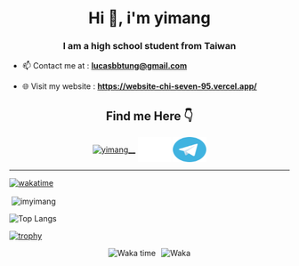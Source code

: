 
<h1 align="center">Hi 👋, i'm yimang</h1>
<h3 align="center">I am a high school student from Taiwan</h3>



- 📫 Contact me at : **lucasbbtung@gmail.com**

- 🌐 Visit my website : **https://website-chi-seven-95.vercel.app/**

<h2 align="center">Find me Here 👇 </h1>
<p align="middle">
<a href="https://instagram.com/yimang__" target="blank"><img align="center" src="https://raw.githubusercontent.com/rahuldkjain/github-profile-readme-generator/master/src/images/icons/Social/instagram.svg" alt="yimang__" height="45" width="60" /></a>
<a href="https://x.com/imyimang" target="blank"><img align="center" src="x.svg" alt="imyimang" height="45" width="60" /></a>
<a href="https://t.me/imyimang" target="blank"><img align="center" src="tg.svg" alt="imyimang" height="45" width="60" /></a>
</p>

<hr>

[![wakatime](https://wakatime.com/badge/user/ae9549e9-981a-4760-b908-48d457840875.svg)](https://wakatime.com/@ae9549e9-981a-4760-b908-48d457840875)
 
<p>&nbsp;<img align="center" src="https://github-readme-stats.vercel.app/api?username=imyimang&show_icons=true&theme=dark&locale=en" alt="imyimang" /></p>

![Top Langs](https://github-readme-stats.vercel.app/api/top-langs/?username=imyimang&langs_count=20&theme=dark)

[![trophy](https://github-profile-trophy.vercel.app/?username=imyimang&theme=onedark)](https://github.com/ryo-ma/github-profile-trophy)

<div style="display: flex; align-items: center; justify-content: center;">
  <img src="https://wakatime.com/share/@ae9549e9-981a-4760-b908-48d457840875/4c269860-6809-4293-bf9d-89a9617b4971.svg" alt="Waka time" style="margin-right: 10px;">
  <img src="https://wakatime.com/share/@ae9549e9-981a-4760-b908-48d457840875/3e2b9246-4494-4a27-ad01-d3027c6e7ac3.svg" alt="Waka">
</div>


<!--START_SECTION:waka-->
<!--END_SECTION:waka-->